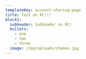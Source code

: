 ```yaml
---
templateKey: account-sharing-page
title: Test on RC!!!
block1:
  subheader: Subheader on RC!
  bullets:
    - one
    - two
    - three
  image: /img/uploads/chemex.jpg
---
```

